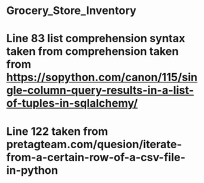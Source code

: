 # Grocery_Store_Inventory
# Line 83 list comprehension syntax taken from comprehension taken from  https://sopython.com/canon/115/single-column-query-results-in-a-list-of-tuples-in-sqlalchemy/
# Line 122 taken from pretagteam.com/quesion/iterate-from-a-certain-row-of-a-csv-file-in-python